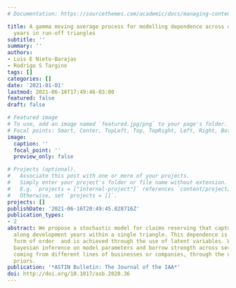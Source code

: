 ```yaml
---
# Documentation: https://sourcethemes.com/academic/docs/managing-content/

title: A gamma moving average process for modelling dependence across development
  years in run-off triangles
subtitle: ''
summary: ''
authors:
- Luis E Nieto-Barajas
- Rodrigo S Targino
tags: []
categories: []
date: '2021-01-01'
lastmod: 2021-06-16T17:49:46-03:00
featured: false
draft: false

# Featured image
# To use, add an image named `featured.jpg/png` to your page's folder.
# Focal points: Smart, Center, TopLeft, Top, TopRight, Left, Right, BottomLeft, Bottom, BottomRight.
image:
  caption: ''
  focal_point: ''
  preview_only: false

# Projects (optional).
#   Associate this post with one or more of your projects.
#   Simply enter your project's folder or file name without extension.
#   E.g. `projects = ["internal-project"]` references `content/project/deep-learning/index.md`.
#   Otherwise, set `projects = []`.
projects: []
publishDate: '2021-06-16T20:49:45.828716Z'
publication_types:
- 2
abstract: We propose a stochastic model for claims reserving that captures dependence
  along development years within a single triangle. This dependence is of autoregressive
  form of order  and is achieved through the use of latent variables. We carry out
  bayesian inference on model parameters and borrow strength across several triangles,
  coming from different lines of businesses or companies, through the use of hierarchical
  priors.
publication: '*ASTIN Bulletin: The Journal of the IAA*'
doi: http://doi.org/10.1017/asb.2020.36
---
```

